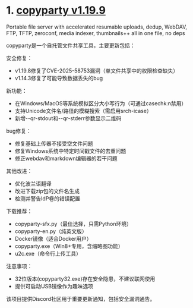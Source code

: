 
# 1. [copyparty v1.19.9](https://github.com/9001/copyparty/releases/tag/v1.19.9)  
Portable file server with accelerated resumable uploads, dedup, WebDAV, FTP, TFTP, zeroconf, media indexer, thumbnails++ all in one file, no deps

copyparty是一个自托管文件共享工具，主要更新包括：

安全修复：
- v1.19.8修复了CVE-2025-58753漏洞（单文件共享中的权限检查缺失）
- v1.14.3修复了可能导致数据丢失的bug

新功能：
- 在Windows/MacOS等系统模拟区分大小写行为（可通过casechk:n禁用）
- 支持Unicode文件名/路径的模糊搜索（需启用srch-icase）
- 新增--qr-stdout和--qr-stderr参数显示二维码

bug修复：
- 修复基础上传器不接受空文件问题
- 修复Windows系统中特定时间戳文件的去重问题
- 修正webdav和markdown编辑器的若干问题

其他改进：
- 优化波兰语翻译
- 改进下载zip包的文件名生成
- 检测并警告IdP卷的错误配置

下载推荐：
- copyparty-sfx.py（最佳选择，只需Python环境）
- copyparty-en.py（纯英文版）
- Docker镜像（适合Docker用户）
- copyparty.exe（Win8+专用，含缩略图功能）
- u2c.exe（命令行上传工具）

注意事项：
- 32位版本(copyparty32.exe)存在安全隐患，不建议联网使用
- 提供可启动USB镜像作为趣味选项

该项目提供Discord社区用于重要更新通知，包括安全漏洞通告。

